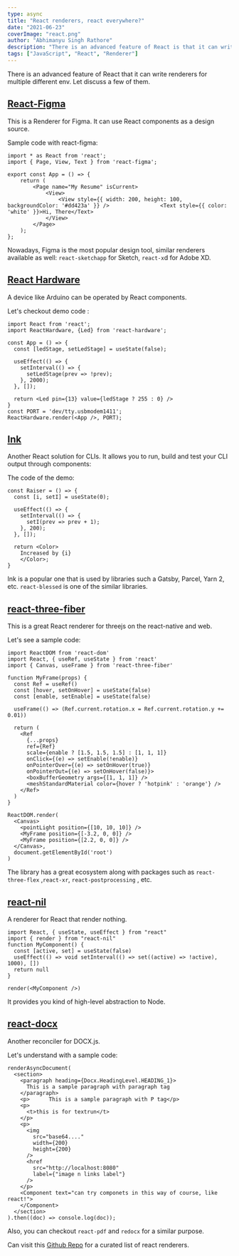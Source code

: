 ```yaml
---
type: async
title: "React renderers, react everywhere?"
date: "2021-06-23"
coverImage: "react.png"
author: "Abhimanyu Singh Rathore"
description: "There is an advanced feature of React is that it can write renderers for multiple different env."
tags: ["JavaScript", "React", "Renderer"]
---
```


There is an advanced feature of React that it can write renderers for multiple different env. Let discuss a few of them.

## [React-Figma](https://github.com/react-figma/react-figma "React-Figma")

This is a Renderer for Figma. It can use React components as a design source.

Sample code with react-figma:

```JS
import * as React from 'react';
import { Page, View, Text } from 'react-figma';

export const App = () => {
    return (
        <Page name="My Resume" isCurrent>
            <View>
                <View style={{ width: 200, height: 100, backgroundColor: '#dd423a' }} />                <Text style={{ color: 'white' }}>Hi, There</Text>
            </View>
        </Page>
    );
};
```

Nowadays, Figma is the most popular design tool, similar renderers available as well: `react-sketchapp` for Sketch, `react-x`d for Adobe XD.

## [React Hardware](https://github.com/iamdustan/react-hardware "React Hardware")

A device like Arduino can be operated by React components.

Let's checkout demo code :

```JS
import React from 'react';
import ReactHardware, {Led} from 'react-hardware';

const App = () => {
  const [ledStage, setLedStage] = useState(false);

  useEffect(() => {
    setInterval(() => {
      setLedStage(prev => !prev);
    }, 2000);
  }, []);

  return <Led pin={13} value={ledStage ? 255 : 0} />
}
const PORT = 'dev/tty.usbmodem1411';
ReactHardware.render(<App />, PORT);
```

## [Ink](https://github.com/vadimdemedes/ink "Ink")

Another React solution for CLIs. It allows you to run, build and test your CLI output through components:

The code of the demo:

```JS
const Raiser = () => {
  const [i, setI] = useState(0);

  useEffect(() => {
    setInterval(() => {
      setI(prev => prev + 1);
    }, 200);
  }, []);

  return <Color>
    Increased by {i}
	</Color>;
}
```

Ink is a popular one that is used by libraries such a Gatsby, Parcel, Yarn 2, etc.
`react-blessed` is one of the similar libraries.

## [react-three-fiber](https://github.com/pmndrs/react-three-fiber "react-three-fiber")

This is a great React renderer for threejs on the react-native and web.

Let's see a sample code:

```JS
import ReactDOM from 'react-dom'
import React, { useRef, useState } from 'react'
import { Canvas, useFrame } from 'react-three-fiber'

function MyFrame(props) {
  const Ref = useRef()
  const [hover, setOnHover] = useState(false)
  const [enable, setEnable] = useState(false)

  useFrame(() => (Ref.current.rotation.x = Ref.current.rotation.y += 0.01))

  return (
    <Ref
      {...props}
      ref={Ref}
      scale={enable ? [1.5, 1.5, 1.5] : [1, 1, 1]}
      onClick={(e) => setEnable(!enable)}
      onPointerOver={(e) => setOnHover(true)}
      onPointerOut={(e) => setOnHover(false)}>
      <boxBufferGeometry args={[1, 1, 1]} />
      <meshStandardMaterial color={hover ? 'hotpink' : 'orange'} />
    </Ref>
  )
}

ReactDOM.render(
  <Canvas>
    <pointLight position={[10, 10, 10]} />
    <MyFrame position={[-3.2, 0, 0]} />
    <MyFrame position={[2.2, 0, 0]} />
  </Canvas>,
  document.getElementById('root')
)
```

The library has a great ecosystem along with packages such as `react-three-flex` ,`react-xr`, `react-postprocessing` , etc.

## [react-nil](https://github.com/pmndrs/react-nil "react-nil")

A renderer for React that render nothing.

```JS
import React, { useState, useEffect } from "react"
import { render } from "react-nil"
function MyComponent() {
  const [active, set] = useState(false)
  useEffect(() => void setInterval(() => set((active) => !active), 1000), [])
  return null
}

render(<MyComponent />)
```

It provides you kind of high-level abstraction to Node.

## [react-docx](https://github.com/Jeday/react-docx "react-docx")

Another reconciler for DOCX.js.

Let's understand with a sample code:

```JS
renderAsyncDocument(
  <section>
    <paragraph heading={Docx.HeadingLevel.HEADING_1}>
      This is a sample paragraph with paragraph tag
    </paragraph>
    <p>      This is a sample paragraph with P tag</p>
    <p>
      <t>this is for textrun</t>
    </p>
    <p>
      <img
        src="base64...."
        width={200}
        height={200}
      />
      <href
        src="http://localhost:8080"
        label={"image n links label"}
      />
    </p>
    <Component text="can try componets in this way of course, like react!">
    </Component>
  </section>
).then((doc) => console.log(doc));
```

Also, you can checkout `react-pdf` and `redocx` for a similar purpose.

Can visit this [Github Repo](https://github.com/chentsulin/awesome-react-renderer "Github Repo") for a curated list of react renderers.
